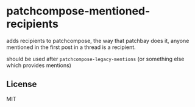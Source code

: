 # patchcompose-mentioned-recipients

adds recipients to patchcompose, the way that patchbay does
it, anyone mentioned in the first post in a thread is a recipient.

should be used after `patchcompose-legacy-mentions`
(or something else which provides mentions)

## License

MIT
